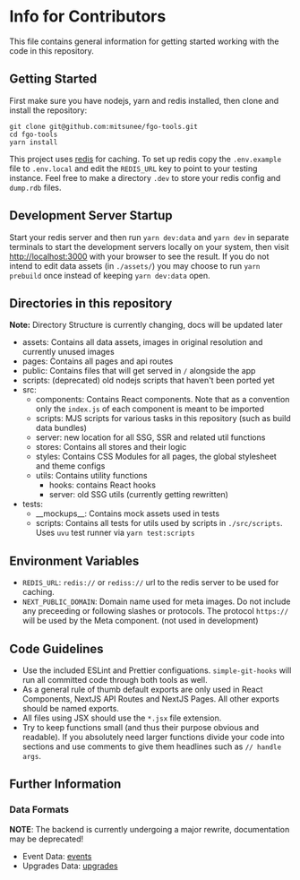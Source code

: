 # Info for Contributors

This file contains general information for getting started working with the code in this repository.

## Getting Started

First make sure you have nodejs, yarn and redis installed, then clone and install the repository:

```shell
git clone git@github.com:mitsunee/fgo-tools.git
cd fgo-tools
yarn install
```

This project uses [redis](https://redis.io/) for caching. To set up redis copy the `.env.example` file to `.env.local` and edit the `REDIS_URL` key to point to your testing instance. Feel free to make a directory `.dev` to store your redis config and `dump.rdb` files.

## Development Server Startup

Start your redis server and then run `yarn dev:data` and `yarn dev` in separate terminals to start the development servers locally on your system, then visit [http://localhost:3000](http://localhost:3000) with your browser to see the result. If you do not intend to edit data assets (in `./assets/`) you may choose to run `yarn prebuild` once instead of keeping `yarn dev:data` open.

## Directories in this repository

**Note:** Directory Structure is currently changing, docs will be updated later

- assets: Contains all data assets, images in original resolution and currently unused images
- pages: Contains all pages and api routes
- public: Contains files that will get served in `/` alongside the app
- scripts: (deprecated) old nodejs scripts that haven't been ported yet
- src:
  - components: Contains React components. Note that as a convention only the `index.js` of each component is meant to be imported
  - scripts: MJS scripts for various tasks in this repository (such as build data bundles)
  - server: new location for all SSG, SSR and related util functions
  - stores: Contains all stores and their logic
  - styles: Contains CSS Modules for all pages, the global stylesheet and theme configs
  - utils: Contains utility functions
    - hooks: contains React hooks
    - server: old SSG utils (currently getting rewritten)
- tests:
  - \_\_mockups\_\_: Contains mock assets used in tests
  - scripts: Contains all tests for utils used by scripts in `./src/scripts`. Uses `uvu` test runner via `yarn test:scripts`

## Environment Variables

- `REDIS_URL`: `redis://` or `rediss://` url to the redis server to be used for caching.
- `NEXT_PUBLIC_DOMAIN`: Domain name used for meta images. Do not include any preceeding or following slashes or protocols. The protocol `https://` will be used by the Meta component. (not used in development)

## Code Guidelines

- Use the included ESLint and Prettier configuations. `simple-git-hooks` will run all committed code through both tools as well.
- As a general rule of thumb default exports are only used in React Components, NextJS API Routes and NextJS Pages. All other exports should be named exports.
- All files using JSX should use the `*.jsx` file extension.
- Try to keep functions small (and thus their purpose obvious and readable). If you absolutely need larger functions divide your code into sections and use comments to give them headlines such as `// handle args`.

## Further Information

### Data Formats

**NOTE**: The backend is currently undergoing a major rewrite, documentation may be deprecated!

- Event Data: [events](events.md)
- Upgrades Data: [upgrades](upgrades.md)
